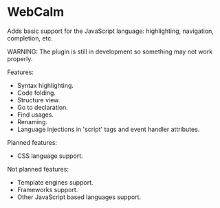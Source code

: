 # WebCalm
Adds basic support for the JavaScript language: highlighting, navigation, completion, etc.

WARNING: The plugin is still in development so something may not work properly.

Features:
- Syntax highlighting.
- Code folding.
- Structure view.
- Go to declaration.
- Find usages.
- Renaming.
- Language injections in 'script' tags and event handler attributes.

Planned features:
- CSS language support.

Not planned features:
- Template engines support.
- Frameworks support.
- Other JavaScript based languages support.
